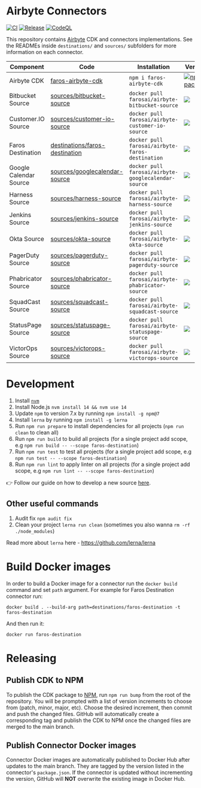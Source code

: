 # Airbyte Connectors


[![CI](https://github.com/faros-ai/airbyte-connectors/actions/workflows/ci.yml/badge.svg)](https://github.com/faros-ai/airbyte-connectors/actions/workflows/ci.yml) [![Release](https://github.com/faros-ai/airbyte-connectors/actions/workflows/release.yml/badge.svg)](https://github.com/faros-ai/airbyte-connectors/actions/workflows/release.yml) [![CodeQL](https://github.com/faros-ai/airbyte-connectors/actions/workflows/codeql-analysis.yml/badge.svg)](https://github.com/faros-ai/airbyte-connectors/actions/workflows/codeql-analysis.yml) 

This repository contains [Airbyte](https://airbyte.io/) CDK and connectors implementations.
See the READMEs inside `destinations/` and `sources/` subfolders for more information on each connector.

Component | Code | Installation | Version
----------|-----------|------|--------
Airbyte CDK | [faros-airbyte-cdk](faros-airbyte-cdk) | `npm i faros-airbyte-cdk` |[![npm package](https://img.shields.io/npm/v/faros-airbyte-cdk?color=blue&label=npm)](https://www.npmjs.com/package/faros-airbyte-cdk)
Bitbucket Source | [sources/bitbucket-source](sources/bitbucket-source) | `docker pull farosai/airbyte-bitbucket-source` | [![](https://img.shields.io/docker/v/farosai/airbyte-bitbucket-source?color=blue&label=docker)](https://hub.docker.com/r/farosai/airbyte-bitbucket-source)
Customer.IO Source | [sources/customer-io-source](sources/customer-io-source) | `docker pull farosai/airbyte-customer-io-source` | [![](https://img.shields.io/docker/v/farosai/airbyte-customer-io-source?color=blue&label=docker)](https://hub.docker.com/r/farosai/airbyte-customer-io-source)
Faros Destination | [destinations/faros-destination](destinations/faros-destination) | `docker pull farosai/airbyte-faros-destination` | [![](https://img.shields.io/docker/v/farosai/airbyte-faros-destination?color=blue&label=docker)](https://hub.docker.com/r/farosai/airbyte-faros-destination)
Google Calendar Source | [sources/googlecalendar-source](sources/googlecalendar-source) | `docker pull farosai/airbyte-googlecalendar-source` | [![](https://img.shields.io/docker/v/farosai/airbyte-googlecalendar-source?color=blue&label=docker)](https://hub.docker.com/r/farosai/airbyte-googlecalendar-source)
Harness Source | [sources/harness-source](sources/harness-source) | `docker pull farosai/airbyte-harness-source` | [![](https://img.shields.io/docker/v/farosai/airbyte-harness-source?color=blue&label=docker)](https://hub.docker.com/r/farosai/airbyte-harness-source)
Jenkins Source | [sources/jenkins-source](sources/jenkins-source) | `docker pull farosai/airbyte-jenkins-source` | [![](https://img.shields.io/docker/v/farosai/airbyte-jenkins-source?color=blue&label=docker)](https://hub.docker.com/r/farosai/airbyte-jenkins-source)
Okta Source | [sources/okta-source](sources/okta-source) | `docker pull farosai/airbyte-okta-source` | [![](https://img.shields.io/docker/v/farosai/airbyte-okta-source?color=blue&label=docker)](https://hub.docker.com/r/farosai/airbyte-okta-source)
PagerDuty Source | [sources/pagerduty-source](sources/pagerduty-source) | `docker pull farosai/airbyte-pagerduty-source` | [![](https://img.shields.io/docker/v/farosai/airbyte-pagerduty-source?color=blue&label=docker)](https://hub.docker.com/r/farosai/airbyte-pagerduty-source)
Phabricator Source | [sources/phabricator-source](sources/phabricator-source) | `docker pull farosai/airbyte-phabricator-source` | [![](https://img.shields.io/docker/v/farosai/airbyte-phabricator-source?color=blue&label=docker)](https://hub.docker.com/r/farosai/airbyte-phabricator-source)
SquadCast Source | [sources/squadcast-source](sources/squadcast-source) | `docker pull farosai/airbyte-squadcast-source` | [![](https://img.shields.io/docker/v/farosai/airbyte-squadcast-source?color=blue&label=docker)](https://hub.docker.com/r/farosai/airbyte-squadcast-source)
StatusPage Source | [sources/statuspage-source](sources/statuspage-source) | `docker pull farosai/airbyte-statuspage-source` | [![](https://img.shields.io/docker/v/farosai/airbyte-statuspage-source?color=blue&label=docker)](https://hub.docker.com/r/farosai/airbyte-statuspage-source)
VictorOps Source | [sources/victorops-source](sources/victorops-source) | `docker pull farosai/airbyte-victorops-source` | [![](https://img.shields.io/docker/v/farosai/airbyte-victorops-source?color=blue&label=docker)](https://hub.docker.com/r/farosai/airbyte-victorops-source)


# Development

1. Install [`nvm`](https://github.com/nvm-sh/nvm#installing-and-updating)
2. Install Node.js `nvm install 14 && nvm use 14`
3. Update `npm` to version 7.x by running `npm install -g npm@7`
4. Install `lerna` by running `npm install -g lerna`
5. Run `npm run prepare` to install dependencies for all projects (`npm run clean` to clean all)
6. Run `npm run build` to build all projects (for a single project add scope, e.g `npm run build -- --scope faros-destination`)
7. Run `npm run test` to test all projects (for a single project add scope, e.g `npm run test -- --scope faros-destination`)
8. Run `npm run lint` to apply linter on all projects (for a single project add scope, e.g `npm run lint -- --scope faros-destination`)

👉 Follow our guide on how to develop a new source [here](https://github.com/faros-ai/airbyte-connectors/tree/main/sources#developing-an-airbyte-source).

## Other useful commands

1. Audit fix `npm audit fix`
2. Clean your project `lerna run clean` (sometimes you also wanna `rm -rf ./node_modules`)

Read more about `lerna` here - https://github.com/lerna/lerna

# Build Docker images

In order to build a Docker image for a connector run the `docker build` command and set `path` argument.
For example for Faros Destination connector run:

```shell
docker build . --build-arg path=destinations/faros-destination -t faros-destination
```

And then run it:
```shell
docker run faros-destination
```

# Releasing

## Publish CDK to NPM

To publish the CDK package to [NPM](https://www.npmjs.com), run `npm run bump` from the root of the
repository. You will be prompted with a list of version increments to choose
from (patch, minor, major, etc). Choose the desired increment, then commit and
push the changed files. GitHub will automatically create a corresponding tag and
publish the CDK to NPM once the changed files are merged to the main branch.

## Publish Connector Docker images

Connector Docker images are automatically published to Docker Hub after updates
to the main branch. They are tagged by the version listed in the connector's
`package.json`. If the connector is updated without incrementing the version,
GitHub will **NOT** overwrite the existing image in Docker Hub.

